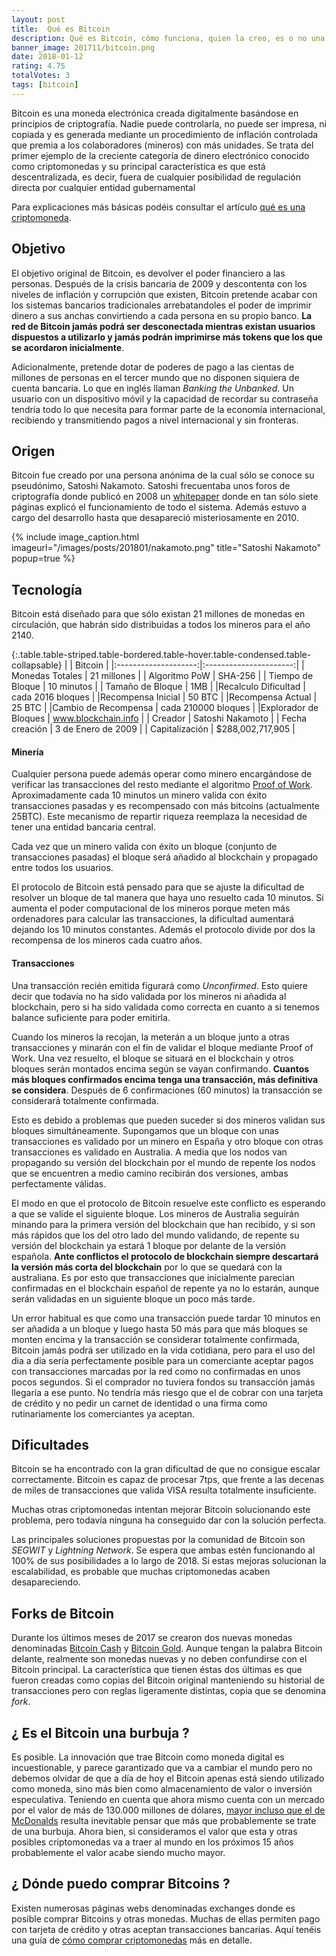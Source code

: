 ```yaml
---
layout: post
title:  Qué es Bitcoin
description: Qué es Bitcoin, cómo funciona, quien la creo, es o no una burbuja. Explicaciones para principiantes. Guía básica.
banner_image: 201711/bitcoin.png
date: 2018-01-12
rating: 4.75
totalVotes: 3
tags: [bitcoin]
---
```


Bitcoin es una moneda electrónica creada digitalmente basándose en principios de criptografía. Nadie puede controlarla, no puede ser impresa, ni copiada y es generada mediante un procedimiento de inflación controlada que premia a los colaboradores (mineros) con más unidades.
Se trata del primer ejemplo de la creciente categoría de dinero electrónico conocido como criptomonedas y su principal característica es que está descentralizada, es decir, fuera de cualquier posibilidad de regulación directa por cualquier entidad gubernamental

<!--more-->

Para explicaciones más básicas podéis consultar el artículo [qué es una criptomoneda](/que-es-una-criptomoneda).

## Objetivo
El objetivo original de Bitcoin, es devolver el poder financiero a las personas. Después de la crisis bancaria de 2009 y descontenta con los niveles de inflación y corrupción que existen, Bitcoin pretende acabar con los sistemas bancarios tradicionales arrebatandoles el poder de imprimir dinero a sus anchas convirtiendo a cada persona en su propio banco. **La red de Bitcoin jamás podrá ser desconectada mientras existan usuarios dispuestos a utilizarlo y jamás podrán imprimirse más tokens que los que se acordaron inicialmente**.

Adicionalmente, pretende dotar de poderes de pago a las cientas de millones de personas en el tercer mundo que no disponen siquiera de cuenta bancaria. Lo que en inglés llaman *Banking the Unbanked*. Un usuario con un dispositivo móvil y la capacidad de recordar su contraseña tendría todo lo que necesita para formar parte de la economía internacional, recibiendo y transmitiendo pagos a nivel internacional y sin fronteras.

## Origen

Bitcoin fue creado por una persona anónima de la cual sólo se conoce su pseudónimo, Satoshi Nakamoto. Satoshi frecuentaba unos foros de criptografía donde publicó en 2008 un <a rel="nofollow" href="https://bitcoin.org/bitcoin.pdf" target="_blank">whitepaper</a> donde en tan sólo siete páginas explicó el funcionamiento de todo el sistema. Además estuvo a cargo del desarrollo hasta que desapareció misteriosamente en 2010.

{% include image_caption.html imageurl="/images/posts/201801/nakamoto.png" title="Satoshi Nakamoto" popup=true %}

## Tecnología

Bitcoin está diseñado para que sólo existan 21 millones de monedas en circulación, que habrán sido distribuidas a todos los mineros para el año 2140.

{:.table.table-striped.table-bordered.table-hover.table-condensed.table-collapsable}
|                      | Bitcoin                |
|:--------------------:|:----------------------:|
| Monedas Totales      | 21 millones            |
| Algoritmo PoW        | SHA-256                |
| Tiempo de Bloque     | 10 minutos             |
| Tamaño de Bloque     |     1MB                |
|Recalculo Dificultad  | cada 2016 bloques      |
|Recompensa Inicial    |   50 BTC               |
|Recompensa Actual     |   25 BTC               |
|Cambio de Recompensa  | cada 210000 bloques    |
|Explorador de Bloques | www.blockchain.info    |
| Creador              | Satoshi Nakamoto       |
| Fecha creación       | 3 de Enero de 2009     |
| Capitalización       | $288,002,717,905	    |

#### Minería

Cualquier persona puede además operar como minero encargándose de verificar las transacciones del resto mediante el algoritmo [Proof of Work](/que-es-proof-of-work). Aproximadamente cada 10 minutos un minero valida con éxito transacciones pasadas y es recompensado con más bitcoins (actualmente 25BTC). Este mecanismo de repartir riqueza reemplaza la necesidad de tener una entidad bancaria central.

Cada vez que un minero valida con éxito un bloque (conjunto de transacciones pasadas) el bloque será añadido al blockchain y propagado entre todos los usuarios.

El protocolo de Bitcoin está pensado para que se ajuste la dificultad de resolver un bloque de tal manera que haya uno resuelto cada 10 minutos. Si aumenta el poder computacional de los mineros porque meten más ordenadores para calcular las transacciones, la dificultad aumentará dejando los 10 minutos constantes. Además el protocolo divide por dos la recompensa de los mineros cada cuatro años.

#### Transacciones

Una transacción recién emitida figurará como *Unconfirmed*. Esto quiere decir que todavía no ha sido validada por los mineros ni añadida al blockchain, pero si ha sido validada como correcta en cuanto a si tenemos balance suficiente para poder emitirla.

Cuando los mineros la recojan, la meterán a un bloque junto a otras transacciones y minarán con el fin de validar el bloque mediante Proof of Work. Una vez resuelto, el bloque se situará en el blockchain y otros bloques serán montados encima según se vayan confirmando. **Cuantos más bloques confirmados encima tenga una transacción, más definitiva se considera**. Después de 6 confirmaciones (60 minutos) la transacción se considerará totalmente confirmada.

Esto es debido a problemas que pueden suceder si dos mineros validan sus bloques simultáneamente. Supongamos que un bloque con unas transacciones es validado por un minero en España y otro bloque con otras transacciones es validado en Australia. A media que los nodos van propagando su versión del blockchain por el mundo de repente los nodos que se encuentren a medio camino recibirán dos versiones, ambas perfectamente válidas.

El modo en que el protocolo de Bitcoin resuelve este conflicto es esperando a que se valide el siguiente bloque. Los mineros de Australia seguirán minando para la primera versión del blockchain que han recibido, y si son más rápidos que los del otro lado del mundo validando, de repente su versión del blockchain ya estará 1 bloque por delante de la versión española. **Ante conflictos el protocolo de blockchain siempre descartará la versión más corta del blockchain** por lo que se quedará con la australiana.
Es por esto que transacciones que inicialmente parecian confirmadas en el blockchain español de repente ya no lo estarán, aunque serán validadas en un siguiente bloque un poco más tarde.

Un error habitual es que como una transacción puede tardar 10 minutos en ser añadida a un bloque y luego hasta 50 más para que más bloques se monten encima y la transacción se considerar totalmente confirmada, Bitcoin jamás podrá ser utilizado en la vida cotidiana, pero para el uso del dia a dia sería perfectamente posible para un comerciante aceptar pagos con transacciones marcadas por la red como no confirmadas en unos pocos segundos. Si el comprador no tuviera fondos su transacción jamás llegaría a ese punto. No tendría más riesgo que el de cobrar con una tarjeta de crédito y no pedir un carnet de identidad o una firma como rutinariamente los comerciantes ya aceptan.

## Dificultades

Bitcoin se ha encontrado con la gran dificultad de que no consigue escalar correctamente. Bitcoin es capaz de procesar 7tps, que frente a las decenas de miles de transacciones que valida VISA resulta totalmente insuficiente.

Muchas otras criptomonedas intentan mejorar Bitcoin solucionando este problema, pero todavía ninguna ha conseguido dar con la solución perfecta.

Las principales soluciones propuestas por la comunidad de Bitcoin son *SEGWIT* y *Lightning Network*. Se espera que ambas estén funcionando al 100% de sus posibilidades a lo largo de 2018. Si estas mejoras solucionan la escalabilidad, es probable que muchas criptomonedas acaben desapareciendo.

## Forks de Bitcoin

Durante los últimos meses de 2017 se crearon dos nuevas monedas denominadas [Bitcoin Cash](/que-es-bitcoin-cash) y [Bitcoin Gold](/conseguir-bitcoin-gold). Aunque tengan la palabra Bitcoin delante, realmente son monedas nuevas y no deben confundirse con el Bitcoin principal. La característica que tienen éstas dos últimas es que fueron creadas como copias del Bitcoin original manteniendo su historial de transacciones pero con reglas ligeramente distintas, copia que se denomina *fork*.

## ¿ Es el Bitcoin una burbuja ?

Es posible. La innovación que trae Bitcoin como moneda digital es incuestionable, y parece garantizado que va a cambiar el mundo pero no debemos olvidar de que a día de hoy el Bitcoin apenas está siendo utilizado como moneda, sino más bien como almacenamiento de valor o inversión especulativa.
Teniendo en cuenta que ahora mismo cuenta con un mercado por el valor de más de 130.000 millones de dólares, <a rel="nofollow" href="https://finance.yahoo.com/quote/mcd?ltr=1">mayor incluso que el de McDonalds</a> resulta inevitable pensar que más que probablemente se trate de una burbuja.
Ahora bien, si consideramos el valor que esta y otras posibles criptomonedas va a traer al mundo en los próximos 15 años probablemente el valor acabe siendo mucho mayor.

## ¿ Dónde puedo comprar Bitcoins ?

Existen numerosas páginas webs denominadas exchanges donde es posible comprar Bitcoins y otras monedas. Muchas de ellas permiten pago con tarjeta de crédito y otras aceptan transacciones bancarias. Aquí tenéis una guía de [cómo comprar criptomonedas](/como-comprar-criptomonedas/) más en detalle.
